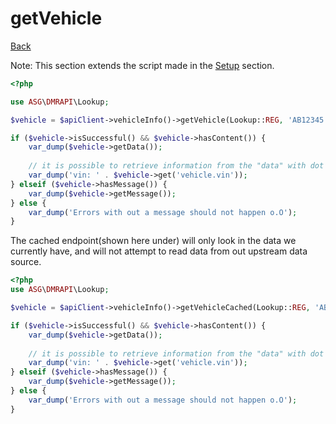 # getVehicle

[Back](../../ROOT.md)

Note: This section extends the script made in the [Setup](../SETUP.md) section.

```php
<?php

use ASG\DMRAPI\Lookup;

$vehicle = $apiClient->vehicleInfo()->getVehicle(Lookup::REG, 'AB12345');

if ($vehicle->isSuccessful() && $vehicle->hasContent()) {
    var_dump($vehicle->getData());
    
    // it is possible to retrieve information from the "data" with dot notation with the "get" method.
    var_dump('vin: ' . $vehicle->get('vehicle.vin'));
} elseif ($vehicle->hasMessage()) {
    var_dump($vehicle->getMessage());
} else {
    var_dump('Errors with out a message should not happen o.O');
}
```

The cached endpoint(shown here under) will only look in the data we currently have, and will not attempt to read data from out upstream data source.

```php
<?php
use ASG\DMRAPI\Lookup;

$vehicle = $apiClient->vehicleInfo()->getVehicleCached(Lookup::REG, 'AB12345');

if ($vehicle->isSuccessful() && $vehicle->hasContent()) {
    var_dump($vehicle->getData());
    
    // it is possible to retrieve information from the "data" with dot notation with the "get" method.
    var_dump('vin: ' . $vehicle->get('vehicle.vin'));
} elseif ($vehicle->hasMessage()) {
    var_dump($vehicle->getMessage());
} else {
    var_dump('Errors with out a message should not happen o.O');
}
```
